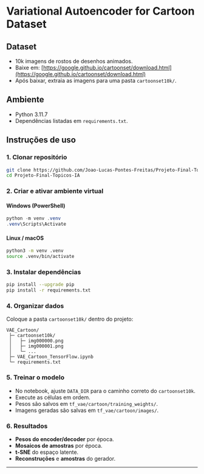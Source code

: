 # Variational Autoencoder for Cartoon Dataset

## Dataset
- 10k imagens de rostos de desenhos animados.
- Baixe em: [https://google.github.io/cartoonset/download.html](https://google.github.io/cartoonset/download.html)
- Após baixar, extraia as imagens para uma pasta `cartoonset10k/`.

## Ambiente
- Python 3.11.7
- Dependências listadas em `requirements.txt`.

## Instruções de uso

### 1. Clonar repositório
```bash
git clone https://github.com/Joao-Lucas-Pontes-Freitas/Projeto-Final-Topicos-IA
cd Projeto-Final-Topicos-IA
```

### 2. Criar e ativar ambiente virtual

#### Windows (PowerShell)

```powershell
python -m venv .venv
.venv\Scripts\Activate
```

#### Linux / macOS

```bash
python3 -m venv .venv
source .venv/bin/activate
```

### 3. Instalar dependências

```bash
pip install --upgrade pip
pip install -r requirements.txt
```

### 4. Organizar dados

Coloque a pasta `cartoonset10k/` dentro do projeto:

```
VAE_Cartoon/
 ├─ cartoonset10k/
 │   ├─ img000000.png
 │   ├─ img000001.png
 │   └─ ...
 ├─ VAE_Cartoon_TensorFlow.ipynb
 └─ requirements.txt
```

### 5. Treinar o modelo

* No notebook, ajuste `DATA_DIR` para o caminho correto do `cartoonset10k`.
* Execute as células em ordem.
* Pesos são salvos em `tf_vae/cartoon/training_weights/`.
* Imagens geradas são salvas em `tf_vae/cartoon/images/`.

### 6. Resultados

* **Pesos do encoder/decoder** por época.
* **Mosaicos de amostras** por época.
* **t-SNE** do espaço latente.
* **Reconstruções** e **amostras** do gerador.

---